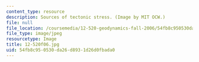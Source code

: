 ```yaml
---
content_type: resource
description: Sources of tectonic stress. (Image by MIT OCW.)
file: null
file_location: /coursemedia/12-520-geodynamics-fall-2006/54fb8c950530da26d8931d26d0fbada0_12-520f06.jpg
file_type: image/jpeg
resourcetype: Image
title: 12-520f06.jpg
uid: 54fb8c95-0530-da26-d893-1d26d0fbada0
---
```

